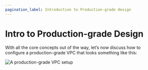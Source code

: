 ```yaml
---
pagination_label: Introduction to Production-grade design
---
```


# Intro to Production-grade Design

With all the core concepts out of the way, let’s now discuss how to configure a production-grade VPC that looks
something like this:

![A production-grade VPC setup](/img/guides/build-it-yourself/vpc/vpc-diagram.png)
